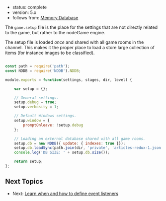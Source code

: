 - status: complete
- version: 5.x
- follows from: [Memory Database](Memory-Database-v5)

The `game.setup` file is the place for the settings that are not directly related to the game, but rather to the nodeGame engine.

The setup file is loaded _once_ and shared with all game rooms in the channel. This makes it the proper place to load a store large collection of items (for instance images to be classified).

```javascript

const path = require('path');
const NDDB = require('NDDB').NDDB;

module.exports = function(settings, stages, dir, level) {

    var setup = {};

    // General settings.
    setup.debug = true;
    setup.verbosity = 1;

    // Default Windows settings.
    setup.window = {
        promptOnleave: !setup.debug
    };

    // Loading an external database shared with all game rooms.
    setup.db = new NDDB({ update: { indexes: true }});
    setup.db.loadSync(path.join(dir, 'private', 'articles-redux-1.json'));
    console.log('DB SIZE: ' + setup.db.size());

    return setup;
};
```


## Next Topics

* Next: [Learn when and how to define event listeners](Event-Listeners-v5)
